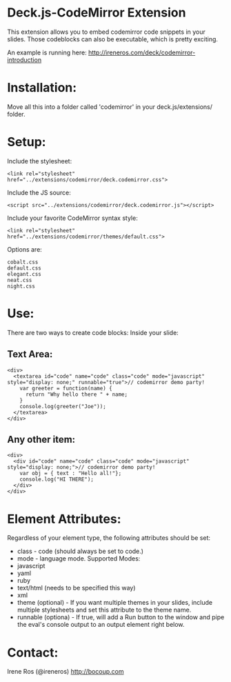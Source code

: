 Deck.js-CodeMirror Extension
============================

This extension allows you to embed codemirror code snippets in your slides. Those codeblocks
can also be executable, which is pretty exciting.

An example is running here: http://ireneros.com/deck/codemirror-introduction

# Installation: #

Move all this into a folder called 'codemirror' in your deck.js/extensions/ folder.

# Setup: #

Include the stylesheet:

    <link rel="stylesheet" href="../extensions/codemirror/deck.codemirror.css">

Include the JS source:

    <script src="../extensions/codemirror/deck.codemirror.js"></script>

Include your favorite CodeMirror syntax style:

    <link rel="stylesheet" href="../extensions/codemirror/themes/default.css">

  Options are:
    
    cobalt.css
    default.css
    elegant.css
    neat.css
    night.css

# Use: #

There are two ways to create code blocks:
Inside your slide:

## Text Area:

    <div>
      <textarea id="code" name="code" class="code" mode="javascript" style="display: none;" runnable="true">// codemirror demo party!
        var greeter = function(name) {
          return "Why hello there " + name;
        }
        console.log(greeter("Joe"));
      </textarea>
    </div>
  
## Any other item:

    <div>
      <div id="code" name="code" class="code" mode="javascript" style="display: none;">// codemirror demo party!
        var obj = { text : "Hello all!"};
        console.log("HI THERE");
      </div>
    </div>

# Element Attributes: #

Regardless of your element type, the following attributes should be set:

* class - code (should always be set to code.)
* mode  - language mode. Supported Modes:
 * javascript
 * yaml
 * ruby
 * text/html (needs to be specified this way)
 * xml
* theme (optional) - If you want multiple themes in your slides, include multiple stylesheets and set this attribute to the theme name.
* runnable (optiona) - If true, will add a Run button to the window and pipe the eval's console output to an output element right below. 

# Contact: #
Irene Ros (@ireneros)
http://bocoup.com

    
